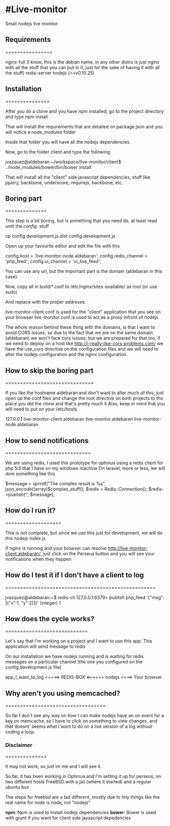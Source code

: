 #Live-monitor
============

Small nodejs live monitor


## Requirements
================

nginx-full (I know, this is the debian name, in any other distro is just nginx with all the stuff that you can put in it, just for the sake of having it with all the stuff)
redis-server
nodejs (>=v0.10.25)


## Installation
===============

After you do a clone and you have npm installed, go to the project directory and type
npm install

That will install the requirements that are detailed on package.json and you will notice a node_modules folder

Inside that folder you will have all the nodejs dependencies.

Now, go to the folder client and type the following

jvazquez@aldebaran:~/workspace/live-monitor/client$ ../node_modules/bower/bin/bower install

That will install all the "client" side javascript dependencies, stuff like jquery, backbone, underscore, requirejs, backbone, etc.

## Boring part
==============

This step is a bit boring, but is something that you need do, at least read until the _config._ stuff

cp config.development.js.dist config.development.js

Open up your favourite editor and edit the file with this

config.host = 'live-monitor-node.aldebaran';
config.redis\_channel = 'php\_feed';
config.ui\_channel = 'ui\_live_feed';

You can use any url, but the important part is the domain (aldebaran in this case).

Now, copy all in build/*.conf to /etc/nginx/sites-available/ as root (or use sudo)

And replace with the proper addreses.

live-monitor-client.conf is used for the "client" application that you see on your browser
live-monitor.conf is used to act as a proxy infront of nodejs

The whole reason behind these thing with the domains, is that I want to avoid CORS issues, so due to the fact that
we are on the same domain (aldebaran) we won't face cors issues, but we are prepared for that too, if we need to deploy on a host like
http://i-really-like-cors-problems.com/ we have the use_cors directive on the configuration files and we will need to alter the nodejs configuration
and the nginx configuration.

## How to skip the boring part
==============================

If you like the hostname aldebaran and don't want to alter much of this, just open up the conf files
and change the root directive on both projects to the place you did the clone and that's pretty much it
Also, keep in mind that you will need to put on your /etc/hosts 

127.0.0.1       live-monitor-client.aldebaran live-monitor.aldebaran live-monitor-node.aldebaran


## How to send notifications
=============================

We are using redis, I used this prototype for optimus using a redis client for php 5.3 that I have on my windows machine
On laravel, more or less, we will dom something like this

$message = sprintf("The complex result is %s", json_encode((array)$complex\_stuff));
$redis = Redis::Connection();
$redis->publish('', $message);

## How do I run it?
===================

This is not complete, but since we use this just for development, we will do this
nodejs index.js

If nginx is running and your browser can resolve http://live-monitor-client.aldebaran/, just click on the Perseus button and you will see your notifications when they happen


## How do I test it if I don't have a client to log
===================================================

jvazquez@aldebaran:~$ redis-cli
127.0.0.1:6379> publish php\_feed '{"msg": [{"x":1, "y":2}]}'
(integer) 1


## How does the cycle works?
============================

Let's say that I'm working on a project and I want to use this app.
This application will send message to redis

On our installation we have nodejs running and is waiting for redis messages on a particular channel (the one you configured on the config.development.js file)

app\_I\_want\_to\_log =====> REDIS-BOX <====== nodejs ====> Your browser


## Why aren't you using memcached?
==================================

So far I don't see any way on how I can make nodejs have an on event for a key on memcache, 
so I have to click on something to view changes, and that doesnt' seems what I want to do
on a live version of a log without coding a loop.
 
### Disclaimer
==============

It may not work, so just im me and I will see it.

So far, it has been working in Optimus and I'm setting it up for perseus, on two different hosts
FreeBSD with a jail (where it started) and a regular ubuntu box

The steps for freebsd are a tad different, mostly due to tiny things like the real name for node is node, not "nodejs"

__npm__: Npm is used to install nodejs dependencies
__bower__: Bower is used with grunt if you want for client side javascript depedencies

